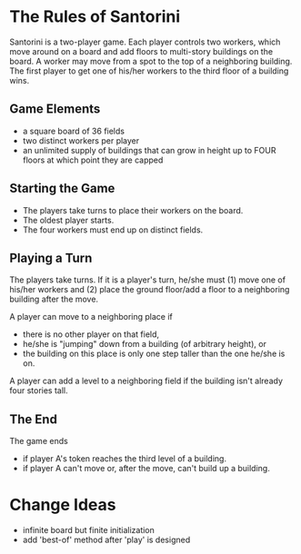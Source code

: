 # The Rules of Santorini

Santorini is a two-player game. Each player controls two workers, which
move around on a board and add floors to multi-story buildings on the
board. A worker may move from a spot to the top of a neighboring building. 
The first player to get one of his/her workers to the third floor of a
building wins. 

## Game Elements 

- a square board of 36 fields 
- two distinct workers per player 
- an unlimited supply of buildings
   that can grow in height up to FOUR floors 
   at which point they are capped 

## Starting the Game 

- The players take turns to place their workers on the board.
- The oldest player starts. 
- The four workers must end up on distinct fields. 

## Playing a Turn 

The players take turns.  If it is a player's turn, he/she must (1) move one
of his/her workers and (2) place the ground floor/add a floor to a
neighboring building after the move.

A player can move to a neighboring place if 
  - there is no other player on that field, 
  - he/she is "jumping" down from a building (of arbitrary height), or
  - the building on this place is only one step taller than the one he/she
    is on.

A player can add a level to a neighboring field if the building isn't
already four stories tall. 

## The End 

The game ends

- if player A's token reaches the third level of a building.
- if player A can't move or, after the move, can't build up a building.

# Change Ideas 

- infinite board but finite initialization 
- add 'best-of' method after 'play' is designed 
